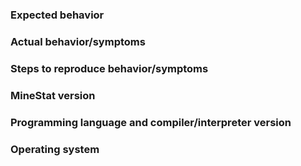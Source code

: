 ### Expected behavior

### Actual behavior/symptoms

### Steps to reproduce behavior/symptoms

### MineStat version

### Programming language and compiler/interpreter version

### Operating system
